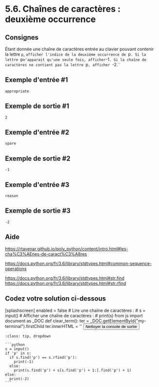# 5.6. Chaînes de caractères : deuxième occurrence

## Consignes

Étant donnée une chaîne de caractères entrée au clavier pouvant contenir la lettre `p`, `afficher l'indice de la deuxième occurrence de `p`. Si la lettre `p` n'apparait qu'une seule fois, afficher `-1`. Si la chaîne de caractères ne contient pas la lettre `p`, afficher `-2.``

## Exemple d'entrée #1

```
appropriate
```

## Exemple de sortie #1

```
2
```

## Exemple d'entrée #2

```
spare
```

## Exemple de sortie #2

```
-1
```

## Exemple d'entrée #3

```
reason
```

## Exemple de sortie #3

```
-2
```

## Aide

https://rtavenar.github.io/poly_python/content/intro.html#les-cha%C3%AEnes-de-caract%C3%A8res

https://docs.python.org/fr/3.6/library/stdtypes.html#common-sequence-operations

https://docs.python.org/fr/3.6/library/stdtypes.html#str.find
https://docs.python.org/fr/3.6/library/stdtypes.html#str.rfind

## Codez votre solution ci-dessous

<py-config>
    [splashscreen]
        enabled = false
</py-config>
<py-repl>
    # Lire une chaîne de caractères :
# s = input()
# Afficher une chaîne de caractères :
# print(s)
</py-repl>
<py-terminal id="my-terminal"></py-terminal>
<py-script>
from js import document as _DOC
def clear_term():
    ter = _DOC.getElementById("my-terminal").firstChild
    ter.innerHTML = ''
</py-script>
<button py-click="clear_term()" id="clear-terminal" class="py-button">Nettoyer la console de sortie</button>


````{admonition} Cliquez ici pour voir la solution
:class: tip, dropdown

```python
s = input()
if 'p' in s:
  if s.find('p') == s.rfind('p'):
    print(-1)
  else:
    print(s.find('p') + s[s.find('p') + 1:].find('p') + 1)
else:
  print(-2)
```
````
